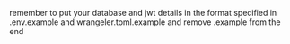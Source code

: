 remember to put your database and jwt details in the format specified in .env.example and wrangeler.toml.example and remove .example from the end 
